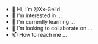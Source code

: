 - 👋 Hi, I’m @Xx-Gelid
- 👀 I’m interested in ...
- 🌱 I’m currently learning ...
- 💞️ I’m looking to collaborate on ...
- 📫 How to reach me ...

<!---
Xx-Gelid/Xx-Gelid is a ✨ special ✨ repository because its `README.md` (this file) appears on your GitHub profile.
You can click the Preview link to take a look at your changes.
--->
